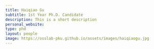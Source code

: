 ```yaml
---
title: Haiqiao Gu
subtitle: 1st Year Ph.D. Candidate
description: This is a short description
personal_website: 
type: phd
layout: people
image: https://osslab-pku.github.io/assets/images/haiqiaogu.jpg 
---
```

